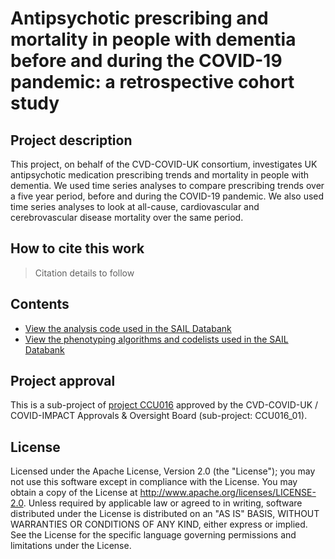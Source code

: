 # Antipsychotic prescribing and mortality in people with dementia before and during the COVID-19 pandemic: a retrospective cohort study

## Project description
This project, on behalf of the CVD-COVID-UK consortium, investigates UK antipsychotic medication prescribing trends and mortality in people with dementia. We used time series analyses to compare prescribing trends over a five year period, before and during the COVID-19 pandemic. We also used time series analyses to look at all-cause, cardiovascular and cerebrovascular disease mortality over the same period. 

## How to cite this work
> Citation details to follow

## Contents

* [View the analysis code used in the SAIL Databank](https://github.com/BHFDSC/CCU0XX_XX/tree/main/code)
* [View the phenotyping algorithms and codelists used in the SAIL Databank](https://github.com/BHFDSC/CCU0XX_XX/tree/main/phenotypes)

## Project approval

This is a sub-project of [project CCU016](https://github.com/BHFDSC/CCU016) approved by the CVD-COVID-UK / COVID-IMPACT Approvals & Oversight Board (sub-project: CCU016_01).

## License

Licensed under the Apache License, Version 2.0 (the "License"); you may not use this software except in compliance with the License. You may obtain a copy of the License at http://www.apache.org/licenses/LICENSE-2.0. Unless required by applicable law or agreed to in writing, software distributed under the License is distributed on an "AS IS" BASIS, WITHOUT WARRANTIES OR CONDITIONS OF ANY KIND, either express or implied. See the License for the specific language governing permissions and limitations under the License.
